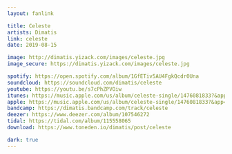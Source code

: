 ```yaml
---
layout: fanlink

title: Celeste
artists: Dimatis
link: celeste
date: 2019-08-15

image: http://dimatis.yizack.com/images/celeste.jpg
image_secure: https://dimatis.yizack.com/images/celeste.jpg

spotify: https://open.spotify.com/album/1GfETiv5AU4FgkQcdr0Una
soundcloud: https://soundcloud.com/dimatis/celeste
youtube: https://youtu.be/s7cPhZPVOiw
itunes: https://music.apple.com/us/album/celeste-single/1476081833?&app=itunes
apple: https://music.apple.com/us/album/celeste-single/1476081833?&app=music
bandcamp: https://dimatis.bandcamp.com/track/celeste
deezer: https://www.deezer.com/album/107546272
tidal: https://tidal.com/album/115558065
download: https://www.toneden.io/dimatis/post/celeste

dark: true
---
```


